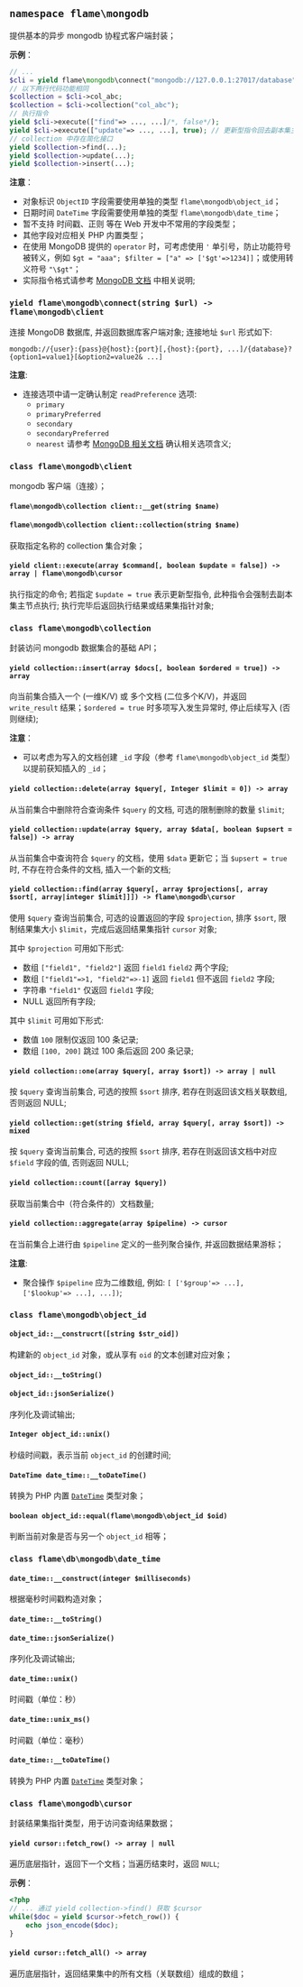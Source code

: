 ## `namespace flame\mongodb`

提供基本的异步 mongodb 协程式客户端封装；

**示例**：
``` PHP
// ...
$cli = yield flame\mongodb\connect("mongodb://127.0.0.1:27017/database");
// 以下两行代码功能相同
$collection = $cli->col_abc;
$collection = $cli->collection("col_abc");
// 执行指令
yield $cli->execute(["find"=> ..., ...]/*, false*/);
yield $cli->execute(["update"=> ..., ...], true); // 更新型指令回去副本集主节点执行
// collection 中存在简化接口
yield $collection->find(...);
yield $collection->update(...);
yield $collection->insert(...);
```

**注意**：
* 对象标识 `ObjectID` 字段需要使用单独的类型 `flame\mongodb\object_id`；
* 日期时间 `DateTime` 字段需要使用单独的类型 `flame\mongodb\date_time`；
* 暂不支持 时间戳、正则 等在 Web 开发中不常用的字段类型；
* 其他字段对应相关 PHP 内置类型；
* 在使用 MongoDB 提供的 `operator` 时，可考虑使用 `'` 单引号，防止功能符号被转义，例如 `$gt = "aaa"; $filter = ["a" => ['$gt'=>1234]]`；或使用转义符号 `"\$gt"`；
* 实际指令格式请参考 [MongoDB 文档](https://docs.mongodb.com/manual/reference/command/) 中相关说明;

### `yield flame\mongodb\connect(string $url) -> flame\mongodb\client`
连接 MongoDB 数据库, 并返回数据库客户端对象; 连接地址 `$url` 形式如下:

```
mongodb://{user}:{pass}@{host}:{port}[,{host}:{port}, ...]/{database}?{option1=value1}[&option2=value2& ...]
```

**注意**:
* 连接选项中请一定确认制定 `readPreference` 选项:
	* `primary`
	* `primaryPreferred`
	* `secondary`
	* `secondaryPreferred`
	* `nearest`
	请参考 [MongoDB 相关文档](https://docs.mongodb.com/manual/core/read-preference/) 确认相关选项含义;

### `class flame\mongodb\client`

mongodb 客户端（连接）；

#### `flame\mongodb\collection client::__get(string $name)`
#### `flame\mongodb\collection client::collection(string $name)`
获取指定名称的 collection 集合对象；

#### `yield client::execute(array $command[, boolean $update = false]) -> array | flame\mongodb\cursor`
执行指定的命令; 若指定 `$update = true` 表示更新型指令, 此种指令会强制去副本集主节点执行; 执行完毕后返回执行结果或结果集指针对象;


### `class flame\mongodb\collection`
封装访问 mongodb 数据集合的基础 API；

#### `yield collection::insert(array $docs[, boolean $ordered = true]) -> array`
向当前集合插入一个 (一维K/V) 或 多个文档 (二位多个K/V)，并返回 `write_result` 结果；`$ordered = true` 时多项写入发生异常时, 停止后续写入 (否则继续);

**注意**：
* 可以考虑为写入的文档创建 `_id` 字段（参考 `flame\mongodb\object_id` 类型）以提前获知插入的 `_id`；

#### `yield collection::delete(array $query[, Integer $limit = 0]) -> array`
从当前集合中删除符合查询条件 `$query` 的文档, 可选的限制删除的数量 `$limit`;

#### `yield collection::update(array $query, array $data[, boolean $upsert = false]) -> array`
从当前集合中查询符合 `$query` 的文档，使用 `$data` 更新它；当 `$upsert = true` 时, 不存在符合条件的文档, 插入一个新的文档;

#### `yield collection::find(array $query[, array $projections[, array $sort[, array|integer $limit]]]) -> flame\mongodb\cursor`
使用 `$query` 查询当前集合, 可选的设置返回的字段 `$projection`, 排序 `$sort`, 限制结果集大小 `$limit`，完成后返回结果集指针 `cursor` 对象;

其中 `$projection` 可用如下形式:
* 数组 `["field1", "field2"]` 返回 `field1` `field2` 两个字段;
* 数组 `["field1"=>1, "field2"=>-1]` 返回 `field1` 但不返回 `field2` 字段;
* 字符串 `"field1"` 仅返回 `field1` 字段;
* NULL 返回所有字段;

其中 `$limit` 可用如下形式:
* 数值 `100` 限制仅返回 100 条记录;
* 数组 `[100, 200]` 跳过 100 条后返回 200 条记录;

#### `yield collection::one(array $query[, array $sort]) -> array | null`
按 `$query` 查询当前集合, 可选的按照 `$sort` 排序, 若存在则返回该文档关联数组, 否则返回 NULL;

#### `yield collection::get(string $field, array $query[, array $sort]) -> mixed`
按 `$query` 查询当前集合, 可选的按照 `$sort` 排序, 若存在则返回该文档中对应 `$field` 字段的值, 否则返回 NULL;

#### `yield collection::count([array $query])`
获取当前集合中（符合条件的）文档数量;

#### `yield collection::aggregate(array $pipeline) -> cursor`
在当前集合上进行由 `$pipeline` 定义的一些列聚合操作, 并返回数据结果游标；

**注意**:
* 聚合操作 `$pipeline` 应为二维数组, 例如: `[ ['$group'=> ...], ['$lookup'=> ...], ...])`;

### `class flame\mongodb\object_id`

#### `object_id::__construcrt([string $str_oid])`
构建新的 `object_id` 对象，或从享有 `oid` 的文本创建对应对象；

#### `object_id::__toString()`
#### `object_id::jsonSerialize()`
序列化及调试输出;

#### `Integer object_id::unix()`
秒级时间戳，表示当前 `object_id` 的创建时间;

#### `DateTime date_time::__toDateTime()`
转换为 PHP 内置 [`DateTime`](http://php.net/manual/en/class.datetime.php) 类型对象；

#### `boolean object_id::equal(flame\mongodb\object_id $oid)`
判断当前对象是否与另一个 `object_id` 相等；

### `class flame\db\mongodb\date_time`

#### `date_time::__construct(integer $milliseconds)`
根据毫秒时间戳构造对象；

#### `date_time::__toString()`
#### `date_time::jsonSerialize()`
序列化及调试输出;

#### `date_time::unix()`
时间戳（单位：秒）

#### `date_time::unix_ms()`
时间戳（单位：毫秒）

#### `date_time::__toDateTime()`
转换为 PHP 内置 [`DateTime`](http://php.net/manual/en/class.datetime.php) 类型对象；

### `class flame\mongodb\cursor`
封装结果集指针类型，用于访问查询结果数据；

#### `yield cursor::fetch_row() -> array | null`
遍历底层指针，返回下一个文档；当遍历结束时，返回 `NULL`;

**示例**：
``` PHP
<?php
// ... 通过 yield collection->find() 获取 $cursor
while($doc = yield $cursor->fetch_row()) {
	echo json_encode($doc);
}
```

#### `yield cursor::fetch_all() -> array`
遍历底层指针，返回结果集中的所有文档（关联数组）组成的数组；
